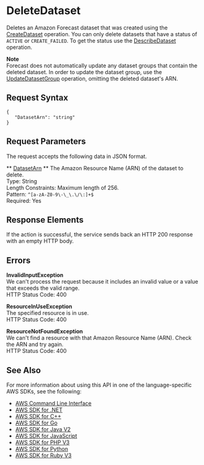 # DeleteDataset<a name="API_DeleteDataset"></a>

Deletes an Amazon Forecast dataset that was created using the [CreateDataset](API_CreateDataset.md) operation\. You can only delete datasets that have a status of `ACTIVE` or `CREATE_FAILED`\. To get the status use the [DescribeDataset](API_DescribeDataset.md) operation\.

**Note**  
Forecast does not automatically update any dataset groups that contain the deleted dataset\. In order to update the dataset group, use the [UpdateDatasetGroup](API_UpdateDatasetGroup.md) operation, omitting the deleted dataset's ARN\.

## Request Syntax<a name="API_DeleteDataset_RequestSyntax"></a>

```
{
   "DatasetArn": "string"
}
```

## Request Parameters<a name="API_DeleteDataset_RequestParameters"></a>

The request accepts the following data in JSON format\.

 ** [DatasetArn](#API_DeleteDataset_RequestSyntax) **   <a name="forecast-DeleteDataset-request-DatasetArn"></a>
The Amazon Resource Name \(ARN\) of the dataset to delete\.  
Type: String  
Length Constraints: Maximum length of 256\.  
Pattern: `^[a-zA-Z0-9\-\_\.\/\:]+$`   
Required: Yes

## Response Elements<a name="API_DeleteDataset_ResponseElements"></a>

If the action is successful, the service sends back an HTTP 200 response with an empty HTTP body\.

## Errors<a name="API_DeleteDataset_Errors"></a>

 **InvalidInputException**   
We can't process the request because it includes an invalid value or a value that exceeds the valid range\.  
HTTP Status Code: 400

 **ResourceInUseException**   
The specified resource is in use\.  
HTTP Status Code: 400

 **ResourceNotFoundException**   
We can't find a resource with that Amazon Resource Name \(ARN\)\. Check the ARN and try again\.  
HTTP Status Code: 400

## See Also<a name="API_DeleteDataset_SeeAlso"></a>

For more information about using this API in one of the language\-specific AWS SDKs, see the following:
+  [AWS Command Line Interface](https://docs.aws.amazon.com/goto/aws-cli/forecast-2018-06-26/DeleteDataset) 
+  [AWS SDK for \.NET](https://docs.aws.amazon.com/goto/DotNetSDKV3/forecast-2018-06-26/DeleteDataset) 
+  [AWS SDK for C\+\+](https://docs.aws.amazon.com/goto/SdkForCpp/forecast-2018-06-26/DeleteDataset) 
+  [AWS SDK for Go](https://docs.aws.amazon.com/goto/SdkForGoV1/forecast-2018-06-26/DeleteDataset) 
+  [AWS SDK for Java V2](https://docs.aws.amazon.com/goto/SdkForJavaV2/forecast-2018-06-26/DeleteDataset) 
+  [AWS SDK for JavaScript](https://docs.aws.amazon.com/goto/AWSJavaScriptSDK/forecast-2018-06-26/DeleteDataset) 
+  [AWS SDK for PHP V3](https://docs.aws.amazon.com/goto/SdkForPHPV3/forecast-2018-06-26/DeleteDataset) 
+  [AWS SDK for Python](https://docs.aws.amazon.com/goto/boto3/forecast-2018-06-26/DeleteDataset) 
+  [AWS SDK for Ruby V3](https://docs.aws.amazon.com/goto/SdkForRubyV3/forecast-2018-06-26/DeleteDataset) 
